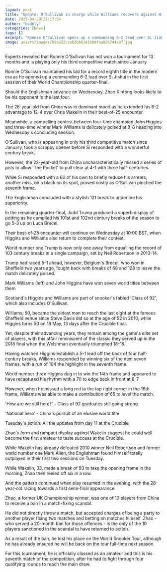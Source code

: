 ```yaml
---
layout: post
title: "Update: O'Sullivan in charge while Williams recovers against Higgins"
date: 2025-04-29T22:17:54
author: "badely"
categories: [News]
tags: []
excerpt: "Ronnie O'Sullivan opens up a commanding 6-2 lead over Si Jiahui in the first session of their World Championship quarter-final."
image: assets/images/596a22cce63b66241b00f4a920744a37.jpg
---
```


Experts revealed that Ronnie O'Sullivan has not won a tournament for 13 months and is playing only his third competitive match since January

Ronnie O'Sullivan maintained his bid for a record eighth title in the modern era as he opened up a commanding 6-2 lead over Si Jiahui in the first session of their World Championship quarter-final.

Should the Englishman advance on Wednesday, Zhao Xintong looks likely to be his opponent in the last four.

The 28-year-old from China was in dominant mood as he extended his 6-2 advantage to 12-4 over Chris Wakelin in their best-of-25 encounter.

Meanwhile, a compelling contest between four-time champion John Higgins and three-time winner Mark Williams is delicately poised at 8-8 heading into Wednesday's concluding session. 

O'Sullivan, who is appearing in only his third competitive match since January, took a scrappy opener before Si responded with a wonderful century break.

However, the 22-year-old from China uncharacteristically missed a series of pots to allow 'The Rocket' to pull clear at 4-1 with three half-centuries.

While Si responded with a 60 of his own to briefly reduce his arrears, another miss, on a black on its spot, proved costly as O'Sullivan pinched the seventh frame.

The Englishman concluded with a stylish 121 break to underline his superiority.

In the remaining quarter-final, Judd Trump produced a superb display of potting as he compiled his 101st and 102nd century breaks of the season to go 5-3 up on Luca Brecel. 

Their best-of-25 encounter will continue on Wednesday at 10:00 BST, when Higgins and Williams also return to complete their contest.

World number one Trump is now only one away from equalling the record of 103 century breaks in a single campaign, set by Neil Robertson in 2013-14.

Trump had raced 5-1 ahead, however, Belgium's Brecel, who won in Sheffield two years ago, fought back with breaks of 68 and 128 to leave the match delicately poised.

Mark Williams (left) and John Higgins have won seven world titles between them

Scotland's Higgins and Williams are part of snooker's fabled 'Class of 92', which also includes O'Sullivan. 

Williams, 50, became the oldest man to reach the last eight at the famous Sheffield venue since Steve Davis did so at the age of 52 in 2010, while Higgins turns 50 on 18 May, 13 days after the Crucible final.

Yet, despite their advancing years, they remain among the game's elite set of players, with this affair reminiscent of the classic they served up in the 2018 final when the Welshman eventually triumphed 18-16.

Having watched Higgins establish a 5-1 lead off the back of four half-century breaks, Williams responded by winning six of the next seven frames, with a run of 104 the highlight in the seventh frame.

World number three Higgins dug in to win the 14th frame and appeared to have recaptured his rhythm with a 70 to edge back in front at 8-7. 

However, when he missed a long red to the top right corner in the 16th frame, Williams was able to make a contribution of 65 to level the match. 

'How are we still here?' - Class of 92 graduates still going strong

'National hero' - China's pursuit of an elusive world title

Tuesday's action: All the updates from day 11 at the Crucible

Zhao's form and rampant display against Wakelin suggest he could well become the first amateur to taste success at the Crucible.

While Wakelin has already defeated 2010 winner Neil Robertson and former world number one Mark Allen, the Englishman found himself totally outplayed in their first two sessions on Tuesday.

While Wakelin, 33, made a break of 93 to take the opening frame in the morning,  Zhao then reeled off six in a row. 

And the pattern continued when play resumed in the evening, with the 28-year-old racing towards a first semi-final appearance.

Zhao, a former UK Championship winner, was one of 10 players from China to receive a ban in a match-fixing scandal.

He did not directly throw a match, but accepted charges of being a party to another player fixing two matches and betting on matches himself. Zhao - who served a 20-month ban for those offences - is the only of the 10 players sanctioned in the scandal to have returned to action.

As a result of the ban, he lost his place on the World Snooker Tour, although he has already ensured he will be back on the tour full-time next season.

For this tournament, he is officially classed as an amateur and this is his seventh match of the competition, after he had to fight through four qualifying rounds to reach the main draw.

